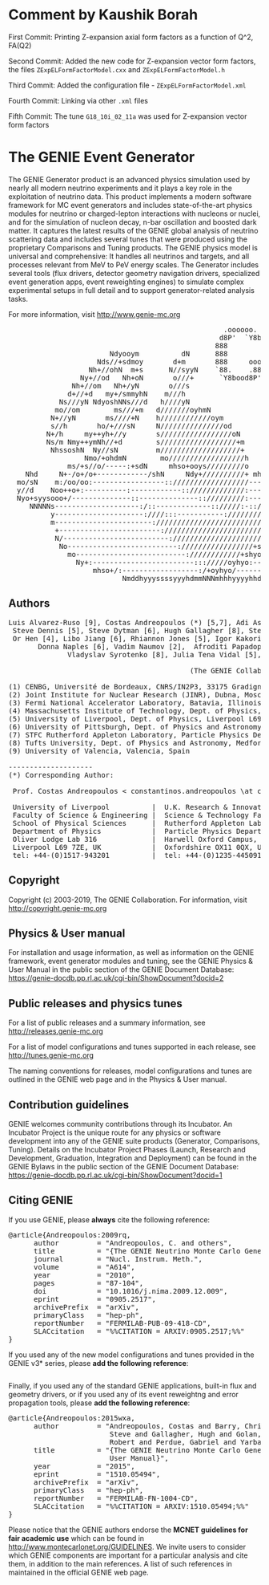 # Comment by Kaushik Borah

First Commit: Printing Z-expansion axial form factors as a function of Q^2, FA(Q2) 

Second Commit: Added the new code for Z-expansion vector form factors, the files ``ZExpELFormFactorModel.cxx`` and ``ZExpELFormFactorModel.h``

Third Commit: Added the configuration file - ``ZExpELFormFactorModel.xml``

Fourth Commit: Linking via other ``.xml`` files

Fifth Commit: The tune ``G18_10i_02_11a`` was used for Z-expansion vector form factors

# The GENIE Event Generator

The GENIE Generator product is an advanced physics simulation used by nearly all modern neutrino experiments and 
it plays a key role in the exploitation of neutrino data. This product implements a modern software framework for 
MC event generators and includes state-of-the-art physics modules for neutrino or charged-lepton interactions 
with nucleons or nuclei, and for the simulation of nucleon decay, n-bar oscillation and boosted dark matter. 
It captures the latest results of the GENIE global analysis of neutrino scattering data and includes several tunes 
that were produced using the proprietary Comparisons and Tuning products.
The GENIE physics model is universal and comprehensive:  It handles all neutrinos and targets, and all processes 
relevant from MeV to PeV energy scales. The Generator includes several tools (flux drivers, detector geometry 
navigation drivers, specialized event generation apps, event reweighting engines) to simulate complex experimental 
setups in full detail and to support generator-related analysis tasks. 

For more information, visit http://www.genie-mc.org

<pre>
                                                   .oooooo.    oooooooooooo ooooo      ooo ooooo oooooooooooo  
                                                  d8P'  `Y8b   `888'     `8 `888b.     `8' `888' `888'     `8  
                                                 888            888          8 `88b.    8   888   888           
                        Ndyooym          dN      888            888oooo8     8   `88b.  8   888   888oooo8     
                     Nds//+sdmoy       d+m       888     ooooo  888    "     8     `88b.8   888   888    "      
                   Nh+//ohN  m+s      N//syyN    `88.    .88'   888       o  8       `888   888   888       o  
                 Ny+//od   Nh+oN       o///+      `Y8bood8P'   o888ooooood8 o8o        `8  o888o o888ooooood8  
               Nh+//om   Nh+/yN       o///s                                                                    
              d+//+d   my+/smmyhN    m///h                                         MONTE CARLO EVENT GENERATOR    
            Ns///yN NdyoshNNs///d   h////yN                                                                    
           mo//om        ms///+m   d///////oyhmN                                                               
          N+//yN       ms////+N    h////////////oym                                                         
          s//h       ho/+///sN     N///////////////od                                                          
         N+/h     my++yh+//y       s/////////////////oN                                                        
         Ns/m Nmy++ymNh//+d        s//////////////////+m                                                       
          NhssoshN  Ny//sN         m///////////////////+                                                       
                  Nmo/+ohdmN        mo//////////////////h            NmmN                                      
              ms/+s//o/-----:+sdN     mhso+ooys/////////o      mhs+/------/ohN                                 
    Nhd     N+-/o+/o+------------/shN     Ndy+//////////+ mhs+:---------------om                               
  mo/sN    m:/oo/oo:-----------------:://////////////////-----------------------y                              
  y//d    Noo++o+:----------:------------:://///////////:-------:/+osyso/:-------h                             
  Nyo+syysooo+/--------------::--------------:://///////:----::////+ossyso/------:                             
     NNNNNs--------------------:/::-------------:://///:-:://////////oosyo+:------                             
          y---------------------:////:::-----------:////////////////+o++++/:-----/                             
          m-----------------------://////////////////////////////+so/--:---------y                             
           +------------------------://////////////////////////+yy:---+oh/--:y+-/N                             
           N/-------------------------://////////////////////ohy/-------yy--os-/m                              
            No--------------------------://///////////////+shs/---------/d++/-oN                               
              mo--------------------------:////////////+shyo:------------sy/sm                                 
                Ny+:------------------------::://///oyhyo:--------------/sd                                    
                    mhso+/:------------------:/+oyhyo/----------:/+syhm                                        
                           NmddhyyyssssyyyhdmmNNNmhhhyyyyhhddmN                                                
</pre>

## Authors

<pre>
Luis Alvarez-Ruso [9], Costas Andreopoulos (*) [5,7], Adi Ashkenazi [4], Christopher Barry [5], Francis Bench [5], 
 Steve Dennis [5], Steve Dytman [6], Hugh Gallagher [8], Steven Gardiner[3], Walter Giele [3], Robert Hatcher [3], 
 Or Hen [4], Libo Jiang [6], Rhiannon Jones [5], Igor Kakorin [2], Konstantin Kuzmin [2], Anselmo Meregaglia [1], 
       Donna Naples [6], Vadim Naumov [2],  Afroditi Papadopoulou [4], Gabriel Perdue [3], Marco Roda [5], 
              Vladyslav Syrotenko [8], Julia Tena Vidal [5], Jeremy Wolcott [8], and Julia Yarba [3]

                                           (The GENIE Collaboration)

(1) CENBG, Université de Bordeaux, CNRS/IN2P3, 33175 Gradignan, France
(2) Joint Institute for Nuclear Research (JINR), Dubna, Moscow region, 141980, Russia
(3) Fermi National Accelerator Laboratory, Batavia, Illinois 60510, USA
(4) Massachusetts Institute of Technology, Dept. of Physics, Cambridge, MA 02139, USA
(5) University of Liverpool, Dept. of Physics, Liverpool L69 7ZE, UK 
(6) University of Pittsburgh, Dept. of Physics and Astronomy, Pittsburgh PA 15260, USA
(7) STFC Rutherford Appleton Laboratory, Particle Physics Dept., Oxfordshire OX11 0QX, UK
(8) Tufts University, Dept. of Physics and Astronomy, Medford MA 02155, USA
(9) University of Valencia, Valencia, Spain

--------------------
(*) Corresponding Author:

 Prof. Costas Andreopoulos < constantinos.andreopoulos \at cern.ch >
    
 University of Liverpool          |  U.K. Research & Innovation (UKRI)
 Faculty of Science & Engineering |  Science & Technology Facilities Council (STFC)
 School of Physical Sciences      |  Rutherford Appleton Laboratory 
 Department of Physics            |  Particle Physics Department
 Oliver Lodge Lab 316             |  Harwell Oxford Campus, R1 2.89
 Liverpool L69 7ZE, UK            |  Oxfordshire OX11 0QX, UK          
 tel: +44-(0)1517-943201          |  tel: +44-(0)1235-445091 
</pre>
 

## Copyright

Copyright (c) 2003-2019, The GENIE Collaboration. For information, visit http://copyright.genie-mc.org 


## Physics & User manual

For installation and usage information, as well as information on the GENIE framework, event generator modules and tuning, 
see the GENIE Physics & User Manual in the public section of the GENIE Document Database:
https://genie-docdb.pp.rl.ac.uk/cgi-bin/ShowDocument?docid=2


## Public releases and physics tunes

For a list of public releases and a summary information, see http://releases.genie-mc.org

For a list of model configurations and tunes supported in each release, see http://tunes.genie-mc.org

The naming conventions for releases, model configurations and tunes are outlined in the GENIE web page and in the Physics & User manual.


## Contribution guidelines

GENIE welcomes community contributions through its Incubator. An Incubator Project is the unique route for any physics or software development into any of the GENIE suite products (Generator, Comparisons, Tuning). Details on the Incubator Project Phases (Launch, Research and Development, Graduation, Integration and Deployment) can be found in the GENIE Bylaws in the public section of the GENIE Document Database: https://genie-docdb.pp.rl.ac.uk/cgi-bin/ShowDocument?docid=1


## Citing GENIE

If you use GENIE, please **always** cite the following reference: 

<pre>
@article{Andreopoulos:2009rq,
      author         = "Andreopoulos, C. and others",
      title          = "{The GENIE Neutrino Monte Carlo Generator}",
      journal        = "Nucl. Instrum. Meth.",
      volume         = "A614",
      year           = "2010",
      pages          = "87-104",
      doi            = "10.1016/j.nima.2009.12.009",
      eprint         = "0905.2517",
      archivePrefix  = "arXiv",
      primaryClass   = "hep-ph",
      reportNumber   = "FERMILAB-PUB-09-418-CD",
      SLACcitation   = "%%CITATION = ARXIV:0905.2517;%%"
}
</pre>

If you used any of the new model configurations and tunes provided in the GENIE v3* series, please **add the following reference**:
<pre>
</pre>

Finally, if you used any of the standard GENIE applications, built-in flux and geometry drivers, or if you used any of its event reweightng and error propagation tools, please **add the following reference**:
<pre>
@article{Andreopoulos:2015wxa,
      author         = "Andreopoulos, Costas and Barry, Christopher and Dytman,
                        Steve and Gallagher, Hugh and Golan, Tomasz and Hatcher,
                        Robert and Perdue, Gabriel and Yarba, Julia",
      title          = "{The GENIE Neutrino Monte Carlo Generator: Physics and
                        User Manual}",
      year           = "2015",
      eprint         = "1510.05494",
      archivePrefix  = "arXiv",
      primaryClass   = "hep-ph",
      reportNumber   = "FERMILAB-FN-1004-CD",
      SLACcitation   = "%%CITATION = ARXIV:1510.05494;%%"
}
</pre>

Please notice that the GENIE authors endorse the **MCNET guidelines for fair academic use** which can be found in http://www.montecarlonet.org/GUIDELINES. We invite users to consider which GENIE components are important for a particular analysis and cite them, in addition to the main references. A list of such references in maintained in the official GENIE web page.
